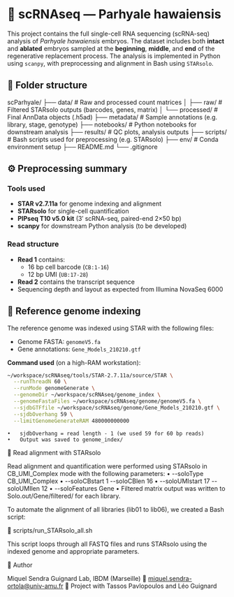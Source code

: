 # 🧬 scRNAseq — Parhyale hawaiensis

This project contains the full single-cell RNA sequencing (scRNA-seq) analysis of *Parhyale hawaiensis* embryos. The dataset includes both **intact** and **ablated** embryos sampled at the **beginning**, **middle**, and **end** of the regenerative replacement process. The analysis is implemented in Python using `scanpy`, with preprocessing and alignment in Bash using `STARsolo`.


## 📁 Folder structure

scParhyale/
├── data/                # Raw and processed count matrices
│   ├── raw/             # Filtered STARsolo outputs (barcodes, genes, matrix)
│   └── processed/       # Final AnnData objects (.h5ad)
├── metadata/            # Sample annotations (e.g. library, stage, genotype)
├── notebooks/           # Python notebooks for downstream analysis
├── results/             # QC plots, analysis outputs
├── scripts/             # Bash scripts used for preprocessing (e.g. STARsolo)
├── env/                 # Conda environment setup
├── README.md
└── .gitignore


## ⚙️ Preprocessing summary

### Tools used
- **STAR v2.7.11a** for genome indexing and alignment
- **STARsolo** for single-cell quantification
- **PIPseq T10 v5.0 kit** (3′ scRNA-seq, paired-end 2×50 bp)
- **scanpy** for downstream Python analysis (to be developed)

### Read structure
- **Read 1** contains:
  - 16 bp cell barcode (`CB:1-16`)
  - 12 bp UMI (`UB:17-28`)
- **Read 2** contains the transcript sequence
- Sequencing depth and layout as expected from Illumina NovaSeq 6000


## 🧬 Reference genome indexing

The reference genome was indexed using STAR with the following files:

- Genome FASTA: `genomeV5.fa`
- Gene annotations: `Gene_Models_210210.gtf`

**Command used** (on a high-RAM workstation):

```bash
~/workspace/scRNAseq/tools/STAR-2.7.11a/source/STAR \
  --runThreadN 60 \
  --runMode genomeGenerate \
  --genomeDir ~/workspace/scRNAseq/genome_index \
  --genomeFastaFiles ~/workspace/scRNAseq/genome/genomeV5.fa \
  --sjdbGTFfile ~/workspace/scRNAseq/genome/Gene_Models_210210.gtf \
  --sjdbOverhang 59 \
  --limitGenomeGenerateRAM 480000000000

```

	•	sjdbOverhang = read length - 1 (we used 59 for 60 bp reads)
	•	Output was saved to genome_index/


🎯 Read alignment with STARsolo

Read alignment and quantification were performed using STARsolo in CB_UMI_Complex mode with the following parameters:
	•	--soloType CB_UMI_Complex
	•	--soloCBstart 1 --soloCBlen 16
	•	--soloUMIstart 17 --soloUMIlen 12
	•	--soloFeatures Gene
	•	Filtered matrix output was written to Solo.out/Gene/filtered/ for each library.

To automate the alignment of all libraries (lib01 to lib06), we created a Bash script:

📄 scripts/run_STARsolo_all.sh

This script loops through all FASTQ files and runs STARsolo using the indexed genome and appropriate parameters.



👤 Author

Miquel Sendra
Guignard Lab, IBDM (Marseille)
📧 miquel.sendra-ortola@univ-amu.fr
🔬 Project with Tassos Pavlopoulos and Léo Guignard

